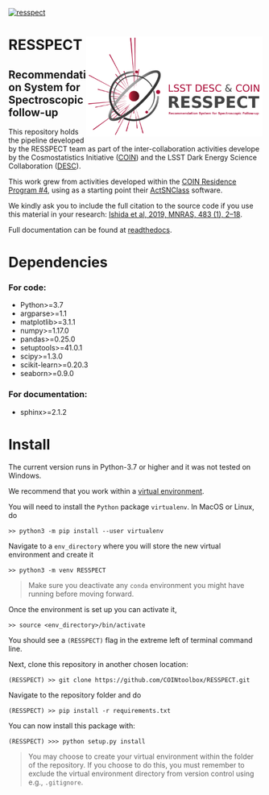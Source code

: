 [![resspect](https://img.shields.io/badge/Focus-RESSPECT-red)](http://cosmostatistics-initiative.org/resspect/)

# <img align="right" src="docs/images/logo_small.png" width="350"> RESSPECT


## Recommendation System for Spectroscopic follow-up 

This repository holds the pipeline developed by the RESSPECT team as part of the inter-collaboration activities develope by the Cosmostatistics Initiative ([COIN](cosmostatistics-initiative.org)) and the LSST Dark Energy Science Collaboration ([DESC](https://lsstdesc.org/)).

This work grew from activities developed within the [COIN Residence Program #4](http://iaacoin.wix.com/crp2017), using as a starting point their [ActSNClass](https://github.com/COINtoolbox/ActSNClass) software.

We kindly ask you to include the full citation to the source code if you use this material in your research: [Ishida et al, 2019, MNRAS, 483 (1), 2–18](https://cosmostatistics-initiative.org/wp-content/uploads/2019/06/COIN_ActSNClass.txt).

Full documentation can be found at [readthedocs](https://actsnclass.readthedocs.io/en/latest/index.html#).

# Dependencies

### For code:

 - Python>=3.7  
 - argparse>=1.1  
 - matplotlib>=3.1.1  
 - numpy>=1.17.0  
 - pandas>=0.25.0  
 - setuptools>=41.0.1  
 - scipy>=1.3.0
 - scikit-learn>=0.20.3
 - seaborn>=0.9.0
 
 
 ### For documentation:
 
  - sphinx>=2.1.2

# Install

The current version runs in Python-3.7 or higher and it was not tested on Windows.  

We recommend that you work within a [virtual environment](https://packaging.python.org/guides/installing-using-pip-and-virtual-environments/).  
 
You will need to install the `Python` package ``virtualenv``. In MacOS or Linux, do

    >> python3 -m pip install --user virtualenv

Navigate to a ``env_directory`` where you will store the new virtual environment and create it  

    >> python3 -m venv RESSPECT  

> Make sure you deactivate any ``conda`` environment you might have running before moving forward.   

Once the environment is set up you can activate it,

    >> source <env_directory>/bin/activate  

You should see a ``(RESSPECT)`` flag in the extreme left of terminal command line.   

Next, clone this repository in another chosen location:  

    (RESSPECT) >> git clone https://github.com/COINtoolbox/RESSPECT.git  

Navigate to the repository folder and do  

    (RESSPECT) >> pip install -r requirements.txt  


You can now install this package with:  

    (RESSPECT) >>> python setup.py install  

> You may choose to create your virtual environment within the folder of the repository. If you choose to do this, you must remember to exclude the virtual environment directory from version control using e.g., ``.gitignore``.   

